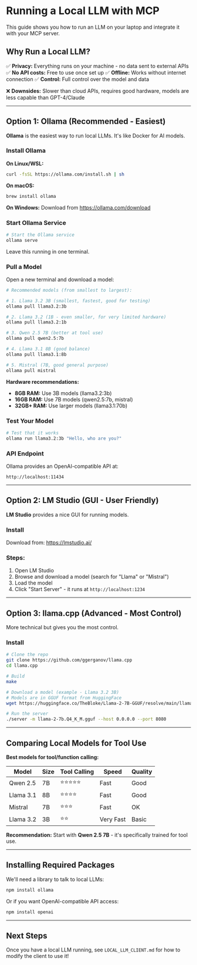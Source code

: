 # Running a Local LLM with MCP

This guide shows you how to run an LLM on your laptop and integrate it with your MCP server.

## Why Run a Local LLM?

✅ **Privacy:** Everything runs on your machine - no data sent to external APIs
✅ **No API costs:** Free to use once set up
✅ **Offline:** Works without internet connection
✅ **Control:** Full control over the model and data

❌ **Downsides:** Slower than cloud APIs, requires good hardware, models are less capable than GPT-4/Claude

---

## Option 1: Ollama (Recommended - Easiest)

**Ollama** is the easiest way to run local LLMs. It's like Docker for AI models.

### Install Ollama

**On Linux/WSL:**
```bash
curl -fsSL https://ollama.com/install.sh | sh
```

**On macOS:**
```bash
brew install ollama
```

**On Windows:**
Download from https://ollama.com/download

### Start Ollama Service

```bash
# Start the Ollama service
ollama serve
```

Leave this running in one terminal.

### Pull a Model

Open a new terminal and download a model:

```bash
# Recommended models (from smallest to largest):

# 1. Llama 3.2 3B (smallest, fastest, good for testing)
ollama pull llama3.2:3b

# 2. Llama 3.2 (1B - even smaller, for very limited hardware)
ollama pull llama3.2:1b

# 3. Qwen 2.5 7B (better at tool use)
ollama pull qwen2.5:7b

# 4. Llama 3.1 8B (good balance)
ollama pull llama3.1:8b

# 5. Mistral (7B, good general purpose)
ollama pull mistral
```

**Hardware recommendations:**
- **8GB RAM:** Use 3B models (llama3.2:3b)
- **16GB RAM:** Use 7B models (qwen2.5:7b, mistral)
- **32GB+ RAM:** Use larger models (llama3.1:70b)

### Test Your Model

```bash
# Test that it works
ollama run llama3.2:3b "Hello, who are you?"
```

### API Endpoint

Ollama provides an OpenAI-compatible API at:
```
http://localhost:11434
```

---

## Option 2: LM Studio (GUI - User Friendly)

**LM Studio** provides a nice GUI for running models.

### Install

Download from: https://lmstudio.ai/

### Steps:
1. Open LM Studio
2. Browse and download a model (search for "Llama" or "Mistral")
3. Load the model
4. Click "Start Server" - it runs at `http://localhost:1234`

---

## Option 3: llama.cpp (Advanced - Most Control)

More technical but gives you the most control.

### Install

```bash
# Clone the repo
git clone https://github.com/ggerganov/llama.cpp
cd llama.cpp

# Build
make

# Download a model (example - Llama 3.2 3B)
# Models are in GGUF format from HuggingFace
wget https://huggingface.co/TheBloke/Llama-2-7B-GGUF/resolve/main/llama-2-7b.Q4_K_M.gguf

# Run the server
./server -m llama-2-7b.Q4_K_M.gguf --host 0.0.0.0 --port 8080
```

---

## Comparing Local Models for Tool Use

**Best models for tool/function calling:**

| Model | Size | Tool Calling | Speed | Quality |
|-------|------|--------------|-------|---------|
| Qwen 2.5 | 7B | ⭐⭐⭐⭐⭐ | Fast | Good |
| Llama 3.1 | 8B | ⭐⭐⭐⭐ | Fast | Good |
| Mistral | 7B | ⭐⭐⭐ | Fast | OK |
| Llama 3.2 | 3B | ⭐⭐ | Very Fast | Basic |

**Recommendation:** Start with **Qwen 2.5 7B** - it's specifically trained for tool use.

---

## Installing Required Packages

We'll need a library to talk to local LLMs:

```bash
npm install ollama
```

Or if you want OpenAI-compatible API access:

```bash
npm install openai
```

---

## Next Steps

Once you have a local LLM running, see `LOCAL_LLM_CLIENT.md` for how to modify the client to use it!
